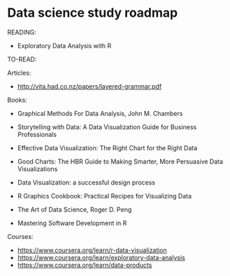 # Data science study roadmap

READING:
* Exploratory Data Analysis with R

TO-READ:

Articles:
* http://vita.had.co.nz/papers/layered-grammar.pdf

Books:
* Graphical Methods For Data Analysis, John M. Chambers
* Storytelling with Data: A Data Visualization Guide for Business Professionals
* Effective Data Visualization: The Right Chart for the Right Data
* Good Charts: The HBR Guide to Making Smarter, More Persuasive Data Visualizations
* Data Visualization: a successful design process
* R Graphics Cookbook: Practical Recipes for Visualizing Data
* The Art of Data Science, Roger D. Peng

* Mastering Software Development in R

Courses:
* https://www.coursera.org/learn/r-data-visualization
* https://www.coursera.org/learn/exploratory-data-analysis
* https://www.coursera.org/learn/data-products
